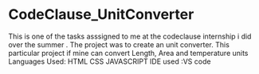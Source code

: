 # CodeClause_UnitConverter
This is one of the tasks asssigned to me at the codeclause internship i did over the summer . The project was to create an unit converter.
This particular project if mine can convert Length, Area and temperature units
Languages Used: HTML CSS JAVASCRIPT 
IDE used :VS code
